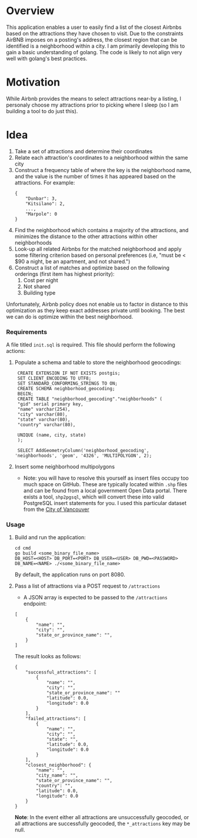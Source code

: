 # Overview

This application enables a user to easily find a list of the closest Airbnbs based on the attractions they have chosen to visit.  Due to the constraints AirBNB imposes on a posting's address, the closest region that can be identified is a neighborhood within a city.  I am primarily developing this to gain a basic understanding of golang.  The  code is likely to not align very well with golang's best practices.

# Motivation

While Airbnb provides the means to select attractions near-by a listing, I personaly choose my attractions prior to picking where I sleep (so I am building a tool to do just this).

# Idea
1. Take a set of attractions and determine their coordinates
2. Relate each attraction's coordinates to a neighborhood within the same city
3. Construct a frequency table of where the key is the neighborhood name, and the value is the number of times it has appeared based on the attractions. For example:
    ```
    {
        "Dunbar": 3,
        "Kitsilano": 2,
        ...,
        "Marpole": 0
    }
    ```
4. Find the neighborhood which contains a majority of the attractions, and minimizes the distance to the other attractions within other neighborhoods
5. Look-up all related Airbnbs for the matched neighborhood and apply some filtering criterion based on personal preferences (i.e, "must be < $90 a night, be an apartment, and not shared.")
6. Construct a list of matches and optimize based on the following orderings (first item has highest priority):
    1. Cost per night
    2. Not shared
    3. Building type

Unfortunately, Airbnb policy does not enable us to factor in distance to this optimization as they keep exact addresses private until booking. The best we can do is optimize within the best neighborhood.

### Requirements

A file titled `init.sql` is required. This file should perform the following actions:
1. Populate a schema and table to store the neighborhood geocodings:

        CREATE EXTENSION IF NOT EXISTS postgis;
        SET CLIENT_ENCODING TO UTF8;
        SET STANDARD_CONFORMING_STRINGS TO ON;
        CREATE SCHEMA neighborhood_geocoding;
        BEGIN;
        CREATE TABLE "neighborhood_geocoding"."neighborhoods" (
        "gid" serial primary key,
        "name" varchar(254),
        "city" varchar(80),
        "state" varchar(80),
        "country" varchar(80),

        UNIQUE (name, city, state)
        );

        SELECT AddGeometryColumn('neighborhood_geocoding', 'neighborhoods', 'geom', '4326', 'MULTIPOLYGON', 2);

2. Insert some neighborhood multipolygons
    - Note: you will have to resolve this yourself as insert files occupy too much space on GitHub. These are typically located within `.shp` files and can be found from a local government Open Data portal. There exists a tool, `shp2pgsql`, which will convert these into valid PostgreSQL insert statements for you. I used this particular dataset from the [City of Vancouver](https://opendata.vancouver.ca/explore/dataset/local-area-boundary/export/)
 
### Usage
1. Build and run the application:
    ```
    cd cmd
    go build <some_binary_file_name>
    DB_HOST=<HOST> DB_PORT=<PORT> DB_USER=<USER> DB_PWD=<PASSWORD> DB_NAME=<NAME> ./<some_binary_file_name>
    ```

    By default, the application runs on port 8080.

2. Pass a list of attractions via a POST request to `/attractions`

    - A JSON array is expected to be passed to the `/attractions` endpoint:
    ```
    [
        {
            "name": "",
            "city": "",
            "state_or_province_name": "",
        }
    ]
    ```

    The result looks as follows:
    ```
    {
        "successful_attractions": [
            {
                "name": "",
                "city": "",
                "state_or_province_name": ""
                "latitude": 0.0,
                "longitude": 0.0
            }
        ],
        "failed_attractions": [
            {
                "name": "",
                "city": "",
                "state": "",
                "latitude": 0.0,
                "longitude": 0.0
            }
        ],
        "closest_neighborhood": {
            "name": "",
            "city_name": "",
            "state_or_province_name": "",
            "country": "",
            "latitude": 0.0,
            "longitude": 0.0
        }
    }
    ```

    **Note**: In the event either all attractions are unsuccessfully geocoded, or all attractions are successfully geocoded, the `*_attractions` key may be null.
